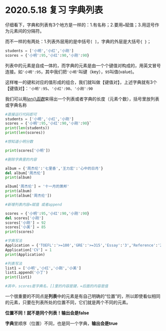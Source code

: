 # 2020.5.18 复习 字典列表

仔细看下，字典和列表有3个地方是一样的：1.有名称；2.要用`=`赋值；3.用逗号作为元素间的分隔符。

而不一样的有两处：1.列表外层用的是中括号`[ ]`，字典的外层是大括号`{ }`；

```python
students = ['小明','小红','小刚']
scores = {'小明':95,'小红':90,'小刚':90}
```

列表中的元素是自成一体的，而字典的元素是由一个个键值对构成的，用英文冒号连接。如`'小明':95`，其中我们把`'小明'`叫键（key），`95`叫值(value)。

这样唯一的键和对应的值形成的组合，我们就叫做【键值对】，上述字典就有3个【键值对】：`'小明':95`、`'小红':90`、`'小刚':90`

我们可以用<u>*len()函数*</u>来得出一个列表或者字典的长度（元素个数），括号里放列表或字典名称

```python
#直接运行代码即可
students = ['小明','小红','小刚']
scores = {'小明':95,'小红':90,'小刚':90}`
print(len(students))
print(len(scores))

#想知道小明分数

print(scores['小明'])

#删除字典里的内容

album = {'周杰伦':'七里香','王力宏':'心中的日月'}
del album['周杰伦']
print(album)

album['周杰伦'] = '十一月的萧邦'
print(album)
print(album['周杰伦'])

#新增列表内容=赋值 或者append

scores = {'小明':95,'小红':90,'小刚':90}
del scores['小刚']
scores['小刚'] = 92
scores['小美'] = 85
print(scores)

#字典写法
Application = {'TOEFL':'>=100','GRE':'>=315','Essay':'3','Reference':'2'}
Application['CV'] = 1
print(Application)

#列表写法
list1 = ['小明','小红','小刚','小美']
list1.append('小丁')
print(list1)

#其中，scores是字典名，[]里的内容是键，=后面的内容是值
```

一个很重要的不同点是**列表**中的元素是有自己明确的“位置”的，所以即使看似相同的元素，只要在列表所处的位置不同，它们就是两个不同的元素。

**位置不同！就不是同个列表！输出会是false**

**字典**里顺序（位置）不同，也是同一个字典，**输出会是true**

